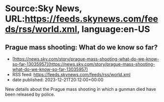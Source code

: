 # Source:Sky News, URL:https://feeds.skynews.com/feeds/rss/world.xml, language:en-US

## Prague mass shooting: What do we know so far?
 - [https://news.sky.com/story/prague-mass-shooting-what-do-we-know-so-far-13035957](https://news.sky.com/story/prague-mass-shooting-what-do-we-know-so-far-13035957)
 - RSS feed: https://feeds.skynews.com/feeds/rss/world.xml
 - date published: 2023-12-21T20:12:00+00:00

New details about the Prague mass shooting in which a gunman died have been released by police.

